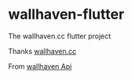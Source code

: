 # wallhaven-flutter
The wallhaven.cc flutter project


Thanks [wallhaven.cc](https://wallhaven.cc)

From [wallhaven Api](https://wallhaven.cc/help/api)

